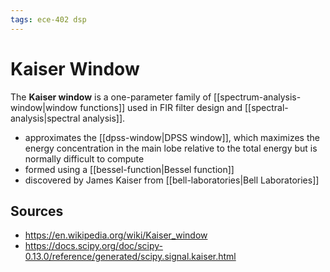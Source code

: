 ```yaml
---
tags: ece-402 dsp
---
```


# Kaiser Window

The **Kaiser window** is a one-parameter family of [[spectrum-analysis-window|window functions]] used in FIR filter design and [[spectral-analysis|spectral analysis]].

- approximates the [[dpss-window|DPSS window]], which maximizes the energy concentration in the main lobe relative to the total energy but is normally difficult to compute
- formed using a [[bessel-function|Bessel function]]
- discovered by James Kaiser from [[bell-laboratories|Bell Laboratories]]

## Sources

- <https://en.wikipedia.org/wiki/Kaiser_window>
- <https://docs.scipy.org/doc/scipy-0.13.0/reference/generated/scipy.signal.kaiser.html>
